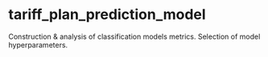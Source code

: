 # tariff_plan_prediction_model
Construction &amp; analysis of classification models metrics. Selection of model hyperparameters.
